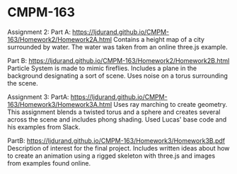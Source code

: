 # CMPM-163
Assignment 2: 
Part A: https://ljdurand.github.io/CMPM-163/Homework2/Homework2A.html
Contains a height map of a city surrounded by water. The water was taken from an online three.js example.

Part B: https://ljdurand.github.io/CMPM-163/Homework2/Homework2B.html
Particle System is made to mimic fireflies. Includes a plane in the background designating a sort of scene. Uses noise on a torus surrounding the scene.

Assignment 3:
PartA: https://ljdurand.github.io/CMPM-163/Homework3/Homework3A.html
Uses ray marching to create geometry. This assignment blends a twisted torus and a sphere and creates several across the scene and includes phong shading. Used Lucas' base code and his examples from Slack.

PartB: https://ljdurand.github.io/CMPM-163/Homework3/Homework3B.pdf
Description of interest for the final project. Includes written ideas about how to create an animation using a rigged skeleton with three.js and images from examples found online. 
